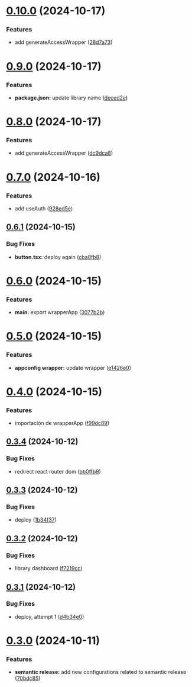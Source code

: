 # [0.10.0](https://github.com/RKamey/calvos-ui/compare/v0.9.0...v0.10.0) (2024-10-17)


### Features

* add generateAccessWrapper ([28d7a73](https://github.com/RKamey/calvos-ui/commit/28d7a732e415ca38504db093e36c7b3d1992a5fc))

# [0.9.0](https://github.com/RKamey/vuamm-components/compare/v0.8.0...v0.9.0) (2024-10-17)


### Features

* **package.json:** update library name ([deced2e](https://github.com/RKamey/vuamm-components/commit/deced2e70acd135722058904f2810fe35f67e81e))

# [0.8.0](https://github.com/RKamey/vuamm-components/compare/v0.7.0...v0.8.0) (2024-10-17)


### Features

* add generateAccessWrapper ([dc9dca8](https://github.com/RKamey/vuamm-components/commit/dc9dca80e7dfe0de8bf90aac50922b4e0dae37ed))

# [0.7.0](https://github.com/RKamey/vuamm-components/compare/v0.6.1...v0.7.0) (2024-10-16)


### Features

* add useAuth ([928ed5e](https://github.com/RKamey/vuamm-components/commit/928ed5e38b117cd7eed7ad05bacdf4b82d2e9c10))

## [0.6.1](https://github.com/RKamey/vuamm-components/compare/v0.6.0...v0.6.1) (2024-10-15)


### Bug Fixes

* **button.tsx:** deploy again ([cba8fb8](https://github.com/RKamey/vuamm-components/commit/cba8fb8248dd9ef9143f0bb24d64ee1f143c419f))

# [0.6.0](https://github.com/RKamey/vuamm-components/compare/v0.5.0...v0.6.0) (2024-10-15)


### Features

* **main:** export wrapperApp ([3077b2b](https://github.com/RKamey/vuamm-components/commit/3077b2b29c8ae58eaac3090ec32dd2009e55bc5b))

# [0.5.0](https://github.com/RKamey/vuamm-components/compare/v0.4.0...v0.5.0) (2024-10-15)


### Features

* **appconfig wrapper:** update wrapper ([e1426e0](https://github.com/RKamey/vuamm-components/commit/e1426e07f0ff9164e49a9b302e745447e209edf8))

# [0.4.0](https://github.com/RKamey/vuamm-components/compare/v0.3.4...v0.4.0) (2024-10-15)


### Features

* importación de wrapperApp ([f99dc89](https://github.com/RKamey/vuamm-components/commit/f99dc894e4900e4b579f6490c72533bb30ff7ea7))

## [0.3.4](https://github.com/RKamey/vuamm-components/compare/v0.3.3...v0.3.4) (2024-10-12)


### Bug Fixes

* redirect react router dom ([bb0ffb9](https://github.com/RKamey/vuamm-components/commit/bb0ffb9839060bed86ddcaffc831a4253e864d0b))

## [0.3.3](https://github.com/RKamey/vuamm-components/compare/v0.3.2...v0.3.3) (2024-10-12)


### Bug Fixes

* deploy ([1b34f37](https://github.com/RKamey/vuamm-components/commit/1b34f3735ad2543a51005783d85ebfa863e32c80))

## [0.3.2](https://github.com/RKamey/vuamm-components/compare/v0.3.1...v0.3.2) (2024-10-12)


### Bug Fixes

* library dashboard ([f7219cc](https://github.com/RKamey/vuamm-components/commit/f7219cc730a77ec6b2a1c568cf847f8da8fb74bf))

## [0.3.1](https://github.com/RKamey/vuamm-components/compare/v0.3.0...v0.3.1) (2024-10-12)


### Bug Fixes

* deploy, attempt 1 ([d4b34e0](https://github.com/RKamey/vuamm-components/commit/d4b34e09463fdf4f8ae9c28062269ac97c1ddd0e))

# [0.3.0](https://github.com/RKamey/vuamm-components/compare/v0.2.0...v0.3.0) (2024-10-11)


### Features

* **semantic release:** add new configurations related to semantic release ([70bdc85](https://github.com/RKamey/vuamm-components/commit/70bdc852974bd53383592db0526f2b41c7bb826b))

